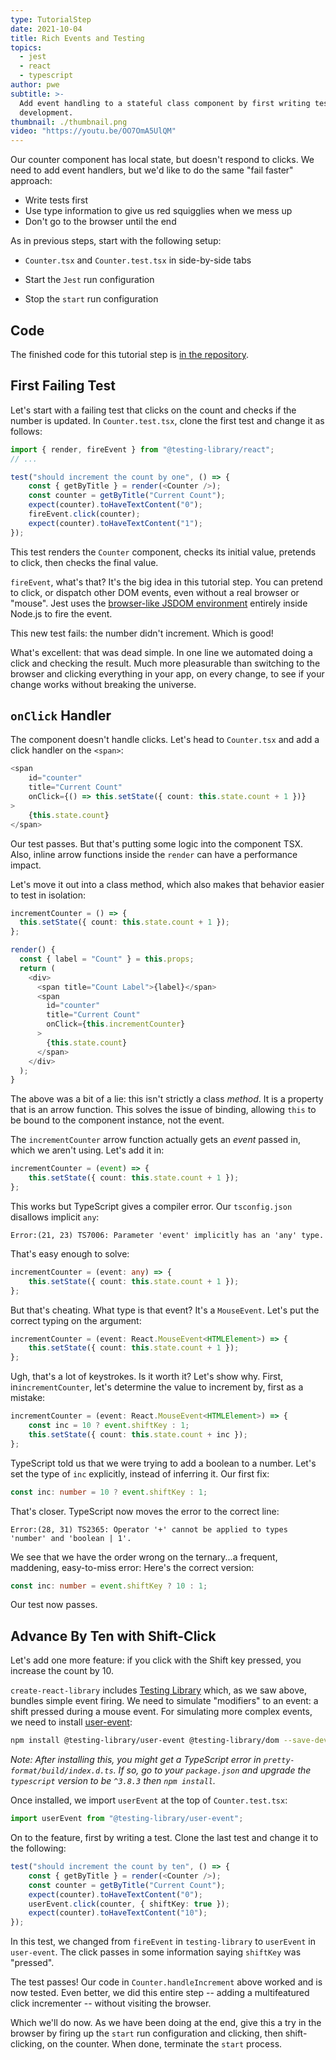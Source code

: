 ```yaml
---
type: TutorialStep
date: 2021-10-04
title: Rich Events and Testing
topics:
  - jest
  - react
  - typescript
author: pwe
subtitle: >-
  Add event handling to a stateful class component by first writing tests during
  development.
thumbnail: ./thumbnail.png
video: "https://youtu.be/OO7OmA5UlQM"
---
```


Our counter component has local state, but doesn't respond to clicks.
We need to add event handlers, but we'd like to do the same "fail faster" approach:

- Write tests first
- Use type information to give us red squigglies when we mess up
- Don't go to the browser until the end

As in previous steps, start with the following setup:

- `Counter.tsx` and `Counter.test.tsx` in side-by-side tabs

- Start the `Jest` run configuration

- Stop the `start` run configuration

## Code

The finished code for this tutorial step is
[in the repository](https://github.com/jetbrains/guide/tree/main/site/javascript/demos/tutorials/react_typescript_tdd/rich_events_and_testing).

## First Failing Test

Let's start with a failing test that clicks on the count and checks if the number is updated.
In `Counter.test.tsx`, clone the first test and change it as follows:

```typescript
import { render, fireEvent } from "@testing-library/react";
// ...

test("should increment the count by one", () => {
	const { getByTitle } = render(<Counter />);
	const counter = getByTitle("Current Count");
	expect(counter).toHaveTextContent("0");
	fireEvent.click(counter);
	expect(counter).toHaveTextContent("1");
});
```

This test renders the `Counter` component, checks its initial value, pretends to click, then checks the final value.

`fireEvent`, what's that?
It's the big idea in this tutorial step.
You can pretend to click, or dispatch other DOM events, even without a real browser or "mouse".
Jest uses the [browser-like JSDOM environment](https://jestjs.io/docs/en/configuration#testenvironment-string) entirely inside Node.js to fire the event.

This new test fails: the number didn't increment. Which is good!

What's excellent: that was dead simple.
In one line we automated doing a click and checking the result.
Much more pleasurable than switching to the browser and clicking everything in your app, on every change, to see if your change works without breaking the universe.

## `onClick` Handler

The component doesn't handle clicks.
Let's head to `Counter.tsx` and add a click handler on the `<span>`:

```typescript
<span
	id="counter"
	title="Current Count"
	onClick={() => this.setState({ count: this.state.count + 1 })}
>
	{this.state.count}
</span>
```

Our test passes.
But that's putting some logic into the component TSX.
Also, inline arrow functions inside the `render` can have a performance impact.

Let's move it out into a class method, which also makes that behavior easier to test in isolation:

```typescript
incrementCounter = () => {
  this.setState({ count: this.state.count + 1 });
};

render() {
  const { label = "Count" } = this.props;
  return (
    <div>
      <span title="Count Label">{label}</span>
      <span
        id="counter"
        title="Current Count"
        onClick={this.incrementCounter}
      >
        {this.state.count}
      </span>
    </div>
  );
}
```

The above was a bit of a lie: this isn't strictly a class _method_.
It is a property that is an arrow function.
This solves the issue of binding, allowing `this` to be bound to the component instance, not the event.

The `incrementCounter` arrow function actually gets an _event_ passed in, which we aren't using.
Let's add it in:

```typescript
incrementCounter = (event) => {
	this.setState({ count: this.state.count + 1 });
};
```

This works but TypeScript gives a compiler error.
Our `tsconfig.json` disallows implicit `any`:

```
Error:(21, 23) TS7006: Parameter 'event' implicitly has an 'any' type.
```

That's easy enough to solve:

```typescript
incrementCounter = (event: any) => {
	this.setState({ count: this.state.count + 1 });
};
```

But that's cheating.
What type is that event?
It's a `MouseEvent`.
Let's put the correct typing on the argument:

```typescript
incrementCounter = (event: React.MouseEvent<HTMLElement>) => {
	this.setState({ count: this.state.count + 1 });
};
```

Ugh, that's a lot of keystrokes.
Is it worth it?
Let's show why.
First, in`incrementCounter`, let's determine the value to increment by, first as a mistake:

```typescript {2,3}
incrementCounter = (event: React.MouseEvent<HTMLElement>) => {
	const inc = 10 ? event.shiftKey : 1;
	this.setState({ count: this.state.count + inc });
};
```

TypeScript told us that we were trying to add a boolean to a number.
Let's set the type of `inc` explicitly, instead of inferring it.
Our first fix:

```typescript
const inc: number = 10 ? event.shiftKey : 1;
```

That's closer.
TypeScript now moves the error to the correct line:

```shell script
Error:(28, 31) TS2365: Operator '+' cannot be applied to types
'number' and 'boolean | 1'.
```

We see that we have the order wrong on the ternary...a frequent, maddening, easy-to-miss error:
Here's the correct version:

```typescript
const inc: number = event.shiftKey ? 10 : 1;
```

Our test now passes.

## Advance By Ten with Shift-Click

Let's add one more feature: if you click with the Shift key pressed, you increase the count by 10.

`create-react-library` includes [Testing Library](https://testing-library.com) which, as we saw above, bundles simple event firing.
We need to simulate "modifiers" to an event: a shift pressed during a mouse event.
For simulating more complex events, we need to install [user-event](https://github.com/testing-library/user-event):

```bash
npm install @testing-library/user-event @testing-library/dom --save-dev
```

_Note: After installing this, you might get a TypeScript error in `pretty-format/build/index.d.ts`.
If so, go to your `package.json` and upgrade the `typescript` version to be `^3.8.3` then `npm install`._

Once installed, we import `userEvent` at the top of `Counter.test.tsx`:

```typescript
import userEvent from "@testing-library/user-event";
```

On to the feature, first by writing a test.
Clone the last test and change it to the following:

```typescript
test("should increment the count by ten", () => {
	const { getByTitle } = render(<Counter />);
	const counter = getByTitle("Current Count");
	expect(counter).toHaveTextContent("0");
	userEvent.click(counter, { shiftKey: true });
	expect(counter).toHaveTextContent("10");
});
```

In this test, we changed from `fireEvent` in `testing-library` to `userEvent` in `user-event`.
The click passes in some information saying `shiftKey` was "pressed".

The test passes!
Our code in `Counter.handleIncrement` above worked and is now tested.
Even better, we did this entire step -- adding a multifeatured click incrementer -- without visiting the browser.

Which we'll do now.
As we have been doing at the end, give this a try in the browser by firing up the `start` run configuration and clicking, then shift-clicking, on the counter.
When done, terminate the `start` process.
